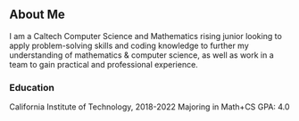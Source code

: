 ## About Me

I am a Caltech Computer Science and Mathematics rising junior looking to apply problem-solving skills and coding knowledge to further my understanding of mathematics & computer science, as well as work in a team to gain practical and professional experience. 

### Education

California Institute of Technology, 2018-2022
Majoring in Math+CS
GPA: 4.0
